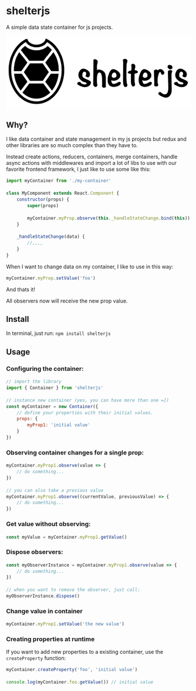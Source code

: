 # shelterjs
A simple data state container for js projects.

![LOGO](docs/shelterjs-logo.png)

## Why?
I like data container and state management in my js projects but redux and other libraries are so much complex than they have to.

Instead create actions, reducers, containers, merge containers, handle async actions with middlewares and import a lot of libs to use with our favorite frontend framework, I just like to use some like this:

```js
import myContainer from './my-container'

class MyComponent extends React.Component {
    constructor(props) {
        super(props)

        myContainer.myProp.observe(this._handleStateChange.bind(this))
    }

    _handleStateChange(data) {
        //,,,,
    }
}
```

When I want to change data on my container, I like to use in this way:

```js
myContainer.myProp.setValue('foo')
```

And thats it!

All observers now will receive the new prop value.

## Install

In terminal, just run: `npm install shelterjs`

## Usage
### Configuring the container:
```js
// import the library
import { Container } from 'shelterjs'

// instance new container (yes, you can have more than one =])
const myContainer = new Container({
    // define your properties with their initial values.
    props: {
        myProp1: 'initial value'
    }
})
```

### Observing container changes for a single prop:
```js
myContainer.myProp1.observe(value => {
    // do something...
})

// you can also take a previous value
myContainer.myProp1.observe((currentValue, previousValue) => {
    // do something...
})
```

### Get value without observing:
```js
const myValue = myContainer.myProp1.getValue()
```

### Dispose observers:
```js
const myObserverInstance = myContainer.myProp1.observe(value => {
    // do something...
})

// when you want to remove the observer, just call:
myObserverInstance.dispose()
```

### Change value in container
```js
myContainer.myProp1.setValue('the new value')
```

### Creating properties at runtime
If you want to add new properties to a existing container, use the `createProperty` function:
```js
myContainer.createProperty('foo', 'initial value')

console.log(myContainer.foo.getValue()) // initial value
```